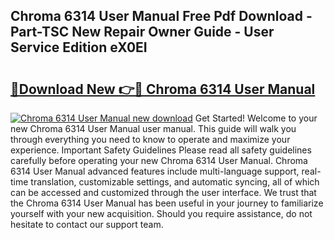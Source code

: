 ## Chroma 6314 User Manual Free Pdf Download - Part-TSC New Repair Owner Guide - User Service Edition eX0EI

# <h2><a href="http://bc35066.oget.top/?id=Chroma+6314+User+Manual">🔗Download New 👉🔴 Chroma 6314 User Manual</a></h2>

[![Chroma 6314 User Manual new download](https://i.imgur.com/5g1atiW.png)](http://bc35066.oget.top/?id=Chroma+6314+User+Manual)
Get Started! Welcome to your new Chroma 6314 User Manual user manual. This guide will walk you through everything you need to know to operate and maximize your experience. Important Safety Guidelines Please read all safety guidelines carefully before operating your new Chroma 6314 User Manual. Chroma 6314 User Manual advanced features include multi-language support, real-time translation, customizable settings, and automatic syncing, all of which can be accessed and customized through the user interface. We trust that the Chroma 6314 User Manual has been useful in your journey to familiarize yourself with your new acquisition. Should you require assistance, do not hesitate to contact our support team.
